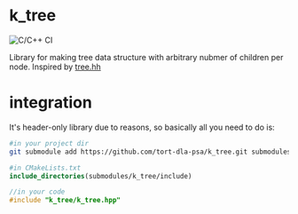 # k_tree
![C/C++ CI](https://github.com/tort-dla-psa/k_tree/workflows/C/C++%20CI/badge.svg)

Library for making tree data structure with arbitrary nubmer of children per node. Inspired by [tree.hh](https://github.com/kpeeters/tree.hh)

# integration
It's header-only library due to reasons, so basically all you need to do is:
```sh
#in your project dir
git submodule add https://github.com/tort-dla-psa/k_tree.git submodules/k_tree
```
```cmake
#in CMakeLists.txt
include_directories(submodules/k_tree/include)
```
```c++
//in your code
#include "k_tree/k_tree.hpp"
```

